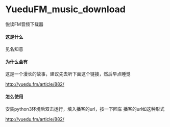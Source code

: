 # YueduFM_music_download
悦读FM音频下载器

#### 这是什么
见名知意

#### 为什么会有
这是一个漫长的故事，建议先去听下面这个链接，然后早点睡觉

http://yuedu.fm/article/882/

#### 怎么使用
安装python3环境后双击运行，填入播客的url，按一下回车
播客的url如这种形式

http://yuedu.fm/article/882/
